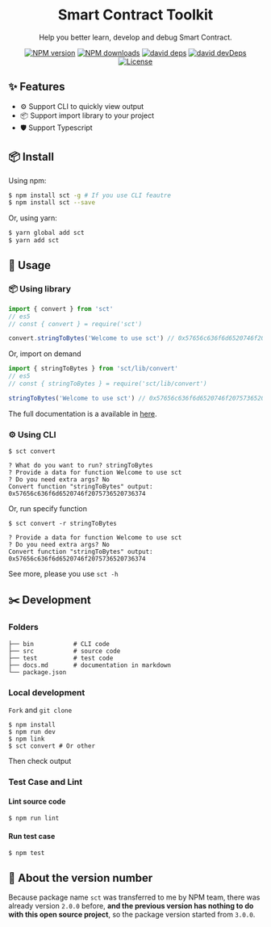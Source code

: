 <h1 align="center">Smart Contract Toolkit</h1>

<div align="center">

Help you better learn, develop and debug Smart Contract.

[![NPM version][npm-image]][npm-url] [![NPM downloads][download-image]][download-url] [![david deps][david-image]][david-url] [![david devDeps][david-dev-image]][david-dev-url] [![License][license-image]][license-url]

[npm-image]: https://img.shields.io/npm/v/sct?style=flat-square
[npm-url]: http://npmjs.org/package/sct
[download-image]: https://img.shields.io/npm/dm/sct?style=flat-square
[download-url]: https://npmjs.org/package/sct
[david-image]: https://img.shields.io/david/jinyang1994/sct?style=flat-square
[david-url]: https://david-dm.org/jinyang1994/sct
[david-dev-image]: https://img.shields.io/david/dev/jinyang1994/sct?style=flat-square
[david-dev-url]: https://david-dm.org/jinyang1994/sct?type=dev
[license-image]: https://img.shields.io/npm/l/sct?style=flat-square
[license-url]: https://en.wikipedia.org/wiki/MIT_License

</div>

## ✨ Features

- ⚙️ Support CLI to quickly view output
- 📦 Support import library to your project
- 🛡️ Support Typescript

## 📦 Install

Using npm:

```bash
$ npm install sct -g # If you use CLI feautre
$ npm install sct --save
```

Or, using yarn:

```bash
$ yarn global add sct
$ yarn add sct
```

## 🔨 Usage

### 📦 Using library

```javascript
import { convert } from 'sct'
// es5
// const { convert } = require('sct')

convert.stringToBytes('Welcome to use sct') // 0x57656c636f6d6520746f2075736520736374
```

Or, import on demand

```javascript
import { stringToBytes } from 'sct/lib/convert'
// es5
// const { stringToBytes } = require('sct/lib/convert')

stringToBytes('Welcome to use sct') // 0x57656c636f6d6520746f2075736520736374
```

The full documentation is a available in [here](./docs.md).

### ⚙️ Using CLI

```
$ sct convert

? What do you want to run? stringToBytes
? Provide a data for function Welcome to use sct
? Do you need extra args? No
Convert function "stringToBytes" output:
0x57656c636f6d6520746f2075736520736374
```

Or, run specify function

```
$ sct convert -r stringToBytes

? Provide a data for function Welcome to use sct
? Do you need extra args? No
Convert function "stringToBytes" output:
0x57656c636f6d6520746f2075736520736374
```

See more, please you use `sct -h`

## ✂️ Development

### Folders

```
├── bin           # CLI code
├── src           # source code
├── test          # test code
├── docs.md       # documentation in markdown
└── package.json
```

### Local development

`Fork` and `git clone`

```base
$ npm install
$ npm run dev
$ npm link
$ sct convert # Or other
```

Then check output

### Test Case and Lint

#### Lint source code

```
$ npm run lint
```

#### Run test case

```
$ npm test
```

## 📢 About the version number

Because package name `sct` was transferred to me by NPM team, there was already version `2.0.0` before, **and the previous version has nothing to do with this open source project**, so the package version started from `3.0.0`.
